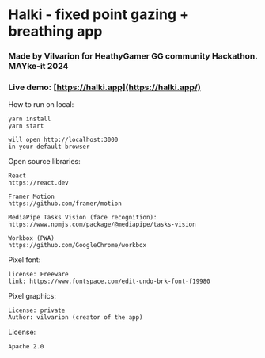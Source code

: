# Halki - fixed point gazing + breathing app

### Made by Vilvarion for HeathyGamer GG community Hackathon. MAYke-it 2024

### Live demo: [https://halki.app](https://halki.app/)

How to run on local:
```
yarn install
yarn start

will open http://localhost:3000
in your default browser
```


Open source libraries:
```
React
https://react.dev

Framer Motion
https://github.com/framer/motion

MediaPipe Tasks Vision (face recognition):
https://www.npmjs.com/package/@mediapipe/tasks-vision

Workbox (PWA)
https://github.com/GoogleChrome/workbox
```


Pixel font:
```
license: Freeware
link: https://www.fontspace.com/edit-undo-brk-font-f19980
```

Pixel graphics:
```
License: private
Author: vilvarion (creator of the app)
```

License: 
```
Apache 2.0
```